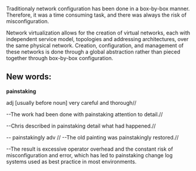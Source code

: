 Traditionaly network configuration has been done in a 
box-by-box manner. Therefore, it was a time consuming task,
and there was always the risk of misconfiguration. 

Network virtualization allows for the creation of 
virtual networks, each with independent service model,
topologies and addressing architectures, over the 
same physical network. Creation, configuration, and 
management of these networks is done through a global
abstraction rather than pieced together through box-by-box
configuration.


## New words:
**painstaking**

adj [usually before noun]   very careful and thorough//  

--The work had been done with painstaking attention to detail.//  

--Chris described in painstaking detail what had happened.//  

-- painstakingly adv //  --The old painting was painstakingly restored.// 

--The result is excessive operator overhead and the constant
risk of misconfiguration and error, which has led to
painstaking change log systems used as best practice in
most environments.

